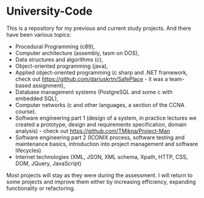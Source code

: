 # University-Code
This is a repository for my previous and current study projects. And there have been various topics: 
 * Procedural Programming (c89), 
 * Computer architecture (assembly, tasm on DOS),
 * Data structures and algorithms (c),
 * Object-oriented programming (java),
 * Applied object-oriented programming (c sharp and .NET framework, check out <https://github.com/dariuskrtn/SafePlace> - it was a team-based assignment),
 * Database management systems (PostgreSQL and some c with embedded SQL),
 * Computer networks (c and other languages, a section of the CCNA course).
 * Software engineering part 1 (design of a system, in practice lectures we created a prototype, design and requirements specification, domain analysis) - check out <https://github.com/TMikna/Project-Man>
 * Software engineering part 2 (ICONIX process, software testing and maintenance basics, introduction into project management and software lifecycles)
 * Internet technologies (XML, JSON, XML schema, Xpath, HTTP, CSS, DOM, JQuery, JavaScript)
 
 Most projects will stay as they were during the assessment. I will return to some projects and improve them either by increasing efficiency, expanding functionality or refactoring.
